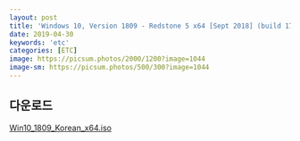 ```yaml
---
layout: post
title: 'Windows 10, Version 1809 - Redstone 5 x64 [Sept 2018] (build 17763.1) 다운로드'
date: 2019-04-30
keywords: 'etc'
categories: [ETC]
image: https://picsum.photos/2000/1200?image=1044
image-sm: https://picsum.photos/500/300?image=1044
---
```


## 다운로드

[Win10_1809_Korean_x64.iso](https://software-download.microsoft.com/sg/Win10_1809_Korean_x64.iso?t=1f6a68f5-c258-4daf-b9f5-02c85aeffb0e&e=1556788333&h=788ad1a52c491f83b159a364a0f981e1)
